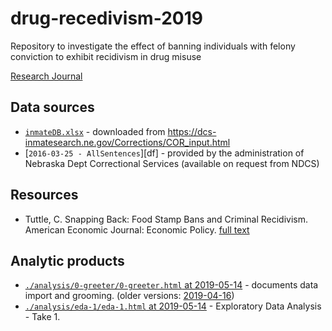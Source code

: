 # drug-recedivism-2019
Repository to investigate the effect of banning individuals with felony conviction to exhibit recidivism in drug misuse

 [Research Journal](https://docs.google.com/document/d/1_EhkXgkBZTJ8nc02rr8Z4wrbzSbvvT6VZoQJi6DAhNQ/edit?usp=sharing)

## Data sources

- [`inmateDB.xlsx`][inmageDB] - downloaded from https://dcs-inmatesearch.ne.gov/Corrections/COR_input.html  
- [`2016-03-25 - AllSentences`][df] - provided by the administration of Nebraska Dept Correctional Services (available on request from NDCS)

[inmageDB]:https://dcs-inmatesearch.ne.gov/Corrections/COR_input.html 

## Resources

- Tuttle, C. Snapping Back: Food Stamp Bans and Criminal Recidivism. American Economic Journal: Economic Policy. [full text][snapping_back]

[snapping_back]:https://papers.ssrn.com/sol3/papers.cfm?abstract_id=2845435


## Analytic products

- [`./analysis/0-greeter/0-greeter.html` at 2019-05-14][0-greeter-2019-05-14] - documents data import and grooming. (older versions: [2019-04-16][0-greeter-2019-04-16])
- [`./analysis/eda-1/eda-1.html` at 2019-05-14][eda-1-2019-05-14] - Exploratory Data Analysis - Take 1.

[0-greeter-2019-04-16]:https://raw.githack.com/dss-hmi/drug-recedivism-2019/2c5f0991bb3d9afd7e26877292e3ccc416215c46/analysis/0-greeter/0-greeter.html
[0-greeter-2019-05-14]:https://raw.githack.com/dss-hmi/drug-recedivism-2019/ec32529c6c154b63f989c797af30e676e2665993/analysis/0-greeter/0-greeter.html 

[eda-1-2019-05-14]:https://raw.githack.com/dss-hmi/drug-recedivism-2019/ec32529c6c154b63f989c797af30e676e2665993/analysis/eda-1/eda-1.html
